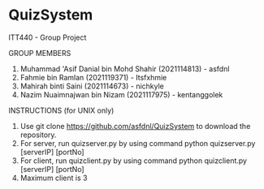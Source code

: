 # QuizSystem
ITT440 - Group Project

GROUP MEMBERS

1. Muhammad 'Asif Danial bin Mohd Shahir (2021114813) - asfdnl
2. Fahmie bin Ramlan (2021119371) - Itsfxhmie
3. Mahirah binti Saini (2021114673) - nichkyle
4. Nazim Nuaimnajwan bin Nizam (2021117975) - kentanggolek

INSTRUCTIONS (for UNIX only)
1. Use git clone https://github.com/asfdnl/QuizSystem to download the repository.
2. For server, run quizserver.py by using command python quizserver.py [serverIP] [portNo]
3. For client, run quizclient.py by using command python quizclient.py [serverIP] [portNo]
4. Maximum client is 3
